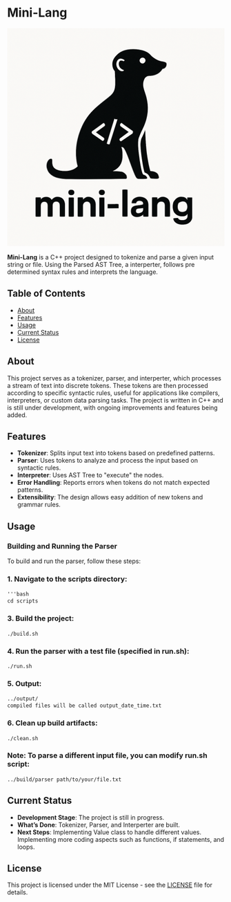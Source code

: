 # Mini-Lang

![mini-lang logo](lang-pict.PNG)

**Mini-Lang** is a C++ project designed to tokenize and parse a given input string or file. Using the Parsed AST Tree, a interperter, follows pre determined syntax rules and interprets the language.

## Table of Contents

- [About](#about)
- [Features](#features)
- [Usage](#usage)
- [Current Status](#current-status)
- [License](#license)

## About

This project serves as a tokenizer, parser, and interperter, which processes a stream of text into discrete tokens. These tokens are then processed according to specific syntactic rules, useful for applications like compilers, interpreters, or custom data parsing tasks. The project is written in C++ and is still under development, with ongoing improvements and features being added.

## Features

- **Tokenizer**: Splits input text into tokens based on predefined patterns.
- **Parser**: Uses tokens to analyze and process the input based on syntactic rules.
- **Interpreter**: Uses AST Tree to "execute" the nodes.
- **Error Handling**: Reports errors when tokens do not match expected patterns.
- **Extensibility**: The design allows easy addition of new tokens and grammar rules.

## Usage

### Building and Running the Parser

To build and run the parser, follow these steps:

### **1. Navigate to the scripts directory:**
    '''bash
    cd scripts
### **3. Build the project:**
    ./build.sh
### **4. Run the parser with a test file (specified in run.sh):**
    ./run.sh
### **5. Output:**
    ../output/ 
    compiled files will be called output_date_time.txt
### **6. Clean up build artifacts:**
    ./clean.sh

### **Note: To parse a different input file, you can modify run.sh script:**
    ../build/parser path/to/your/file.txt
## Current Status

- **Development Stage**: The project is still in progress.
- **What’s Done**: Tokenizer, Parser, and Interperter are built.
- **Next Steps**: Implementing Value class to handle different values. Implementing more coding aspects such as functions, if statements, and loops.

## License

This project is licensed under the MIT License - see the [LICENSE](LICENSE) file for details.
